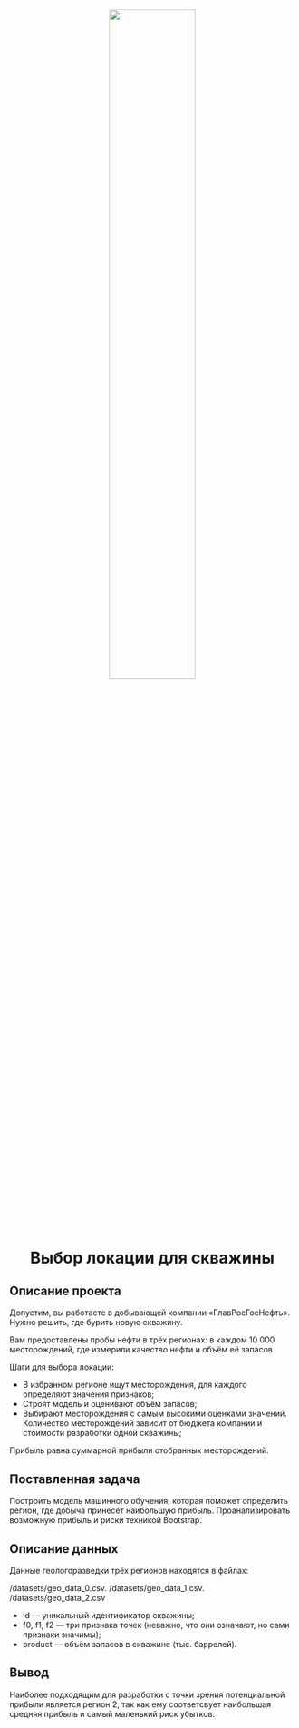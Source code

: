 <h2 align="center">
<img src="https://cdn0.iconfinder.com/data/icons/fuel-energy-vol-1/600/Oil-production-pump-fuel-Extraction-fossil-petroleum-production-earth-globe-1024.png" width="55%" >  

<h1 align="center">Выбор локации для скважины</h1>

## Описание проекта

Допустим, вы работаете в добывающей компании «ГлавРосГосНефть». Нужно решить, где бурить новую скважину.

Вам предоставлены пробы нефти в трёх регионах: в каждом 10 000 месторождений, где измерили качество нефти и объём её запасов. 

Шаги для выбора локации:

* В избранном регионе ищут месторождения, для каждого определяют значения признаков;
* Строят модель и оценивают объём запасов;
* Выбирают месторождения с самым высокими оценками значений. Количество месторождений зависит от бюджета компании и стоимости разработки одной скважины;

Прибыль равна суммарной прибыли отобранных месторождений.
 
## Поставленная задача
Построить модель машинного обучения, которая поможет определить регион, где добыча принесёт наибольшую прибыль. Проанализировать возможную прибыль и риски техникой Bootstrap.

## Описание данных
Данные геологоразведки трёх регионов находятся в файлах:

/datasets/geo_data_0.csv.
/datasets/geo_data_1.csv.
/datasets/geo_data_2.csv
 
* id — уникальный идентификатор скважины;
* f0, f1, f2 — три признака точек (неважно, что они означают, но сами признаки значимы);
* product — объём запасов в скважине (тыс. баррелей).

## Вывод
Наиболее подходящим для разработки с точки зрения потенциальной прибыли является регион 2, так как ему соответсвует наибольшая средняя прибыль и самый маленький риск убытков.

